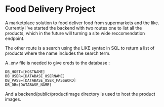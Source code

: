 # Food Delivery Project

A marketplace solution to food deliver food from supermarkets and the like. Currently I've started the backend with two routes one to list all the products, which in the future will turning a site wide reccomendation endpoint.

The other route is a search using the LIKE syntax in SQL to return a list of products where the name includes the search term. 

A .env file is needed to give creds to the database :

```
DB_HOST=[HOSTNAME]
DB_USER=[DATABASE_USERNAME]
DB_PASS=[DATABASE_USER_PASSWORD]
DB_DB=[DATABASE_NAME]
```

And a backend/public/productImage directory is used to host the product images.